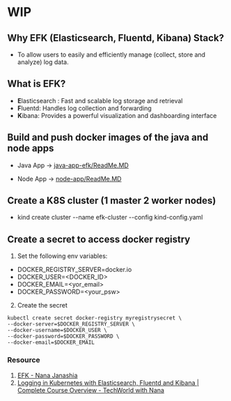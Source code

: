 # WIP

## Why EFK (Elasticsearch, Fluentd, Kibana) Stack?

- To allow users to easily and efficiently manage (collect, store and analyze) log data.

## What is EFK?

- **E**lasticsearch : Fast and scalable log storage and retrieval
- **F**luentd: Handles log collection and forwarding
- **K**ibana:  Provides a powerful visualization and dashboarding interface

## Build and push docker images of the java and node apps

- Java App -> [java-app-efk/ReadMe.MD](java-app-efk/ReadMe.MD)

- Node App -> [node-app/ReadMe.MD](node-app/ReadMe.MD)

## Create a K8S cluster (1 master 2 worker nodes)

- kind create cluster --name efk-cluster --config kind-config.yaml

## Create a secret to access docker registry

1. Set the following env variables:
  - DOCKER_REGISTRY_SERVER=docker.io
  - DOCKER_USER=<DOCKER_ID>
  - DOCKER_EMAIL=<yor_email>
  - DOCKER_PASSWORD=<your_psw>

2. Create the secret

```
kubectl create secret docker-registry myregistrysecret \
--docker-server=$DOCKER_REGISTRY_SERVER \
--docker-username=$DOCKER_USER \
--docker-password=$DOCKER_PASSWORD \
--docker-email=$DOCKER_EMAIL 
```

### Resource
1. [EFK - Nana Janashia](https://gitlab.com/nanuchi/efk-course-commands)
2. [Logging in Kubernetes with Elasticsearch, Fluentd and Kibana | Complete Course Overview - TechWorld with Nana](https://www.youtube.com/watch?v=I5c8Pfg2tys)